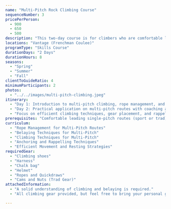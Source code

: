 ```yaml
---
name: "Multi-Pitch Rock Climbing Course"
sequenceNumber: 3
pricePerPerson:
  - 900
  - 650
  - 500
description: "This two-day course is for climbers who are comfortable leading single-pitch routes (sport or trad). The course focuses on the fundamental skills needed for multi-pitch climbing, including belaying, rope management, and anchoring."
locations: "Vantage (Frenchman Coulee)"
programType: "Skills Course"
durationDays: "2 Days"
durationHours: 8
seasons:
  - "Spring"
  - "Summer"
  - "Fall"
clientToGuideRatio: 4
minimumParticipants: 2
photos:
  - "../../images/multi-pitch-climbing.jpeg"
itinerary:
  - "Day 1: Introduction to multi-pitch climbing, rope management, and belaying for multi-pitch routes."
  - "Day 2: Practical application on multi-pitch routes with coaching and feedback."
  - "Focus on efficient climbing techniques, gear placement, and rappelling."
prerequisites: "Comfortable leading single-pitch routes (sport or trad)."
curriculum:
  - "Rope Management for Multi-Pitch Routes"
  - "Belaying Techniques for Multi-Pitch"
  - "Climbing Techniques for Multi-Pitch"
  - "Anchoring and Rappelling Techniques"
  - "Efficient Movement and Resting Strategies"
requiredGear:
  - "Climbing shoes"
  - "Harness"
  - "Chalk bag"
  - "Helmet"
  - "Ropes and Quickdraws"
  - "Cams and Nuts (Trad Gear)"
attachedInformation:
  - "A solid understanding of climbing and belaying is required."
  - "All climbing gear provided, but feel free to bring your personal gear."

---
```


